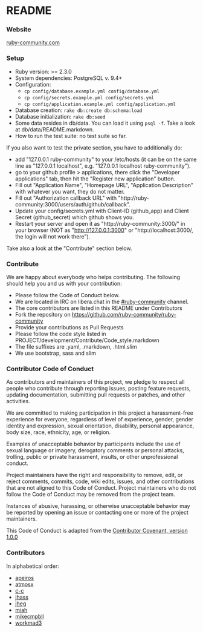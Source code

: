 README
======


### Website

[ruby-community.com](http://ruby-community.com)


### Setup

* Ruby version: >= 2.3.0
* System dependencies: PostgreSQL v. 9.4+
* Configuration:
  * `cp config/database.example.yml config/database.yml`
  * `cp config/secrets.example.yml config/secrets.yml`
  * `cp config/application.example.yml config/application.yml`
* Database creation: `rake db:create db:schema:load`
* Database initialization: `rake db:seed`
* Some data resides in db/data. You can load it using `psql -f`. Take a look at db/data/README.markdown.
* How to run the test suite: no test suite so far.

If you also want to test the private section, you have to additionally do:

* add "127.0.0.1 ruby-community" to your /etc/hosts (it can be on the same line as "127.0.0.1 localhost", e.g. "127.0.0.1 localhost ruby-community").
* go to your github profile > applications, there click the "Developer applications" tab, then hit the "Register new application" button.
* Fill out "Application Name", "Homepage URL", "Application Description" with whatever you want, they do not matter.
* Fill out "Authorization callback URL" with "http://ruby-community:3000/users/auth/github/callback".
* Update your config/secrets.yml with Client-ID (github\_app) and Client Secret (github\_secret) which github shows you.
* Restart your server and open it as "http://ruby-community:3000/" in your browser (NOT as "http://127.0.0.1:3000" or "http://localhost:3000/, the login will not work there").

Take also a look at the "Contribute" section below.


### Contribute

We are happy about everybody who helps contributing.
The following should help you and us with your contribution:

* Please follow the Code of Conduct below.
* We are located in IRC on libera.chat in the [#ruby-community](irc://irc.libera.chat/#ruby-community) channel.
* The core contributors are listed in this README under Contributors
* Fork the repository on https://github.com/ruby-community/ruby-community
* Provide your contributions as Pull Requests
* Please follow the code style listed in PROJECT/development/Contribute/Code_style.markdown
* The file suffixes are .yaml, .markdown, .html.slim
* We use bootstrap, sass and slim


### Contributor Code of Conduct

As contributors and maintainers of this project, we pledge to respect all people who
contribute through reporting issues, posting feature requests, updating documentation,
submitting pull requests or patches, and other activities.

We are committed to making participation in this project a harassment-free experience for
everyone, regardless of level of experience, gender, gender identity and expression,
sexual orientation, disability, personal appearance, body size, race, ethnicity, age, or religion.

Examples of unacceptable behavior by participants include the use of sexual language or
imagery, derogatory comments or personal attacks, trolling, public or private harassment,
insults, or other unprofessional conduct.

Project maintainers have the right and responsibility to remove, edit, or reject comments,
commits, code, wiki edits, issues, and other contributions that are not aligned to this
Code of Conduct. Project maintainers who do not follow the Code of Conduct may be removed
from the project team.

Instances of abusive, harassing, or otherwise unacceptable behavior may be reported by
opening an issue or contacting one or more of the project maintainers.

This Code of Conduct is adapted from the [Contributor Covenant, version 1.0.0](http://contributor-covenant.org/version/1/0/0/)


### Contributors

In alphabetical order:

* [apeiros](https://github.com/apeiros)
* [atmosx](https://github.com/atmosx)
* [c-c](https://github.com/csmr)
* [jhass](https://github.com/jhass)
* [jheg](https://github.com/jheg)
* [miah](https://github.com/miah)
* [mikecmpbll](https://github.com/mikecmpbll)
* [workmad3](https://github.com/workmad3)
